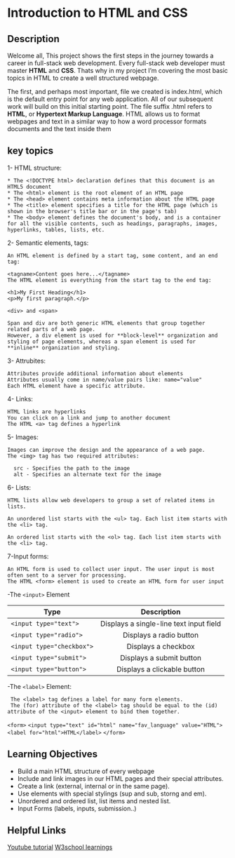 # Introduction to HTML and CSS

## Description

Welcome all, This project shows the first steps in the journey towards a career in full-stack web development. Every full-stack web developer must master **HTML** and **CSS**. Thats why in my project I’m covering the most basic topics in HTML to create a well structured webpage.

The first, and perhaps most important, file we created is index.html, which is the default entry point for any web application. All of our subsequent work will build on this initial starting point. The file suffix .html refers to **HTML**, or **Hypertext Markup Language**. HTML allows us to format webpages and text in a similar way to how a word processor formats documents and the text inside them

## key topics

1- HTML structure:

    * The <!DOCTYPE html> declaration defines that this document is an HTML5 document
    * The <html> element is the root element of an HTML page
    * The <head> element contains meta information about the HTML page
    * The <title> element specifies a title for the HTML page (which is shown in the browser's title bar or in the page's tab)
    * The <body> element defines the document's body, and is a container for all the visible contents, such as headings, paragraphs, images, hyperlinks, tables, lists, etc.

2- Semantic elements, tags:

    An HTML element is defined by a start tag, some content, and an end tag:

    <tagname>Content goes here...</tagname>
    The HTML element is everything from the start tag to the end tag:

    <h1>My First Heading</h1>
    <p>My first paragraph.</p>

    <div> and <span>

    Span and div are both generic HTML elements that group together related parts of a web page.
    However, a div element is used for **block-level** organization and styling of page elements, whereas a span element is used for **inline** organization and styling.

3- Attrubites:

    Attributes provide additional information about elements
    Attributes usually come in name/value pairs like: name="value"
    Each HTML element have a specific attribute.

4- Links:

    HTML links are hyperlinks
    You can click on a link and jump to another document
    The HTML <a> tag defines a hyperlink

5- Images:

    Images can improve the design and the appearance of a web page.
    The <img> tag has two required attributes:

      src - Specifies the path to the image
      alt - Specifies an alternate text for the image

6- Lists:

    HTML lists allow web developers to group a set of related items in lists.

    An unordered list starts with the <ul> tag. Each list item starts with the <li> tag.

    An ordered list starts with the <ol> tag. Each list item starts with the <li> tag.

7-Input forms:

    An HTML form is used to collect user input. The user input is most often sent to a server for processing.
    The HTML <form> element is used to create an HTML form for user input

-The `<input>` Element

| Type                      |               Description               |
| ------------------------- | :-------------------------------------: |
| `<input type="text">`     | Displays a single-line text input field |
| `<input type="radio">`    |         Displays a radio button         |
| `<input type="checkbox">` |           Displays a checkbox           |
| `<input type="submit">`   |        Displays a submit button         |
| `<input type="button">`   |       Displays a clickable button       |

-The `<label>` Element:

     The <label> tag defines a label for many form elements.
     The (for) attribute of the <label> tag should be equal to the (id) attribute of the <input> element to bind them together.

`<form>`
`<input type="text" id="html" name="fav_language" value="HTML">`
`<label for="html">HTML</label>`
`</form>`

## Learning Objectives

- Build a main HTML structure of every webpage
- Include and link images in our HTML pages and their special attributes.
- Create a link (external, internal or in the same page).
- Use elements with special stylings (sup and sub, storng and em).
- Unordered and ordered list, list items and nested list.
- Input Forms (labels, inputs, submission..)

## Helpful Links

[Youtube tutorial](https://www.youtube.com/watch?v=-8ORfgUa8ow)
[W3school learnings](https://www.w3schools.com/html/default.asp)

